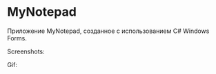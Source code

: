 # MyNotepad
Приложение MyNotepad, созданное с использованием C# Windows Forms.

Screenshots:

Gif:

